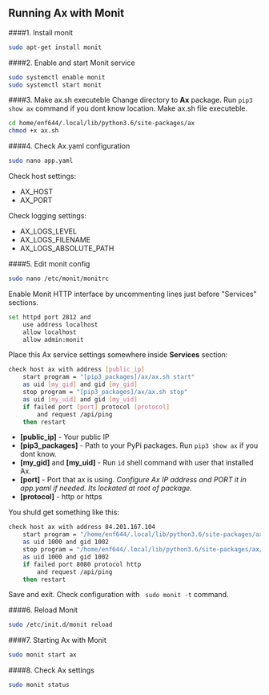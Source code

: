 ## Running Ax with Monit

####1. Install monit
```bash
sudo apt-get install monit
```

####2. Enable and start Monit service
```bash
sudo systemctl enable monit
sudo systemctl start monit
```

####3. Make ax.sh executeble
Change directory to **Ax** package. Run ```pip3 show ax``` command if you dont know location.
Make ax.sh file executeble.
```bash
cd home/enf644/.local/lib/python3.6/site-packages/ax
chmod +x ax.sh
```

####4. Check Ax.yaml configuration
```bash
sudo nano app.yaml
```
Check host settings:
- AX_HOST
- AX_PORT

Check logging settings:
- AX_LOGS_LEVEL
- AX_LOGS_FILENAME
- AX_LOGS_ABSOLUTE_PATH


####5. Edit monit config
```bash
sudo nano /etc/monit/monitrc
```
Enable Monit HTTP interface by uncommenting lines just before "Services" sections.
```bash
set httpd port 2812 and
    use address localhost
    allow localhost
    allow admin:monit
```


Place this Ax service settings somewhere inside **Services** section:
```bash
check host ax with address [public_ip]
    start program = "[pip3_packages]/ax/ax.sh start"
    as uid [my_gid] and gid [my_gid]
    stop program = "[pip3_packages]/ax/ax.sh stop"
    as uid [my_uid] and gid [my_uid]
    if failed port [port] protocol [protocol]
        and request /api/ping
    then restart
```

- **[public_ip]** - Your public IP
- **[pip3_packages]** - Path to your PyPi packages. Run ``` pip3 show ax ``` if you dont know.
- **[my_gid]** and **[my_uid]** - Run ```id``` shell command with user that installed Ax.
- **[port]** - Port that ax is using. *Configure Ax IP address and PORT it in app.yaml if needed. Its lockated at root of package.*
- **[protocol]** - http or https


You shuld get something like this:
```bash
check host ax with address 84.201.167.104
    start program = "/home/enf644/.local/lib/python3.6/site-packages/ax/ax.sh start"
    as uid 1000 and gid 1002
    stop program = "/home/enf644/.local/lib/python3.6/site-packages/ax/ax.sh stop"
    as uid 1000 and gid 1002
    if failed port 8080 protocol http
        and request /api/ping
    then restart
```

Save and exit. Check configuration with ``` sudo monit -t``` command.

####6. Reload Monit
```bash
sudo /etc/init.d/monit reload
```

####7. Starting Ax with Monit
```bash
sudo monit start ax
```


####8. Check Ax settings
```bash
sudo monit status
```

